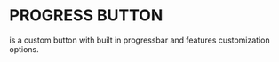 # PROGRESS BUTTON
is a custom button with built in progressbar and features customization options.


